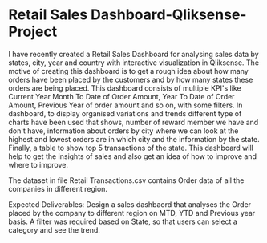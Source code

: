 # Retail Sales Dashboard-Qliksense-Project
I have recently created a Retail Sales Dashboard for analysing sales data by states, city, year and country with interactive visualization in Qliksense. The motive of creating this dashboard is to get a rough idea about how many orders have been placed by the customers and by how many states these orders are being placed. 
This dashboard consists of multiple KPI's like Current Year Month To Date of Order Amount, Year To Date of Order Amount, Previous Year of order amount and so on, with some filters. 
In dashboard, to display organised variations and trends different type of charts have been used that shows, number of reward member we have and don't have, information about orders by city where we can look at the highest and lowest orders are in which city and the information by the state. Finally, a table to show top 5 transactions of the state.
This dashboard will help to get the insights of sales and also get an idea of how to improve and where to improve.

The dataset in file Retail Transactions.csv contains Order data of all the companies in different region.

Expected Deliverables: Design a sales dashbaord that analyses the Order placed by the company to different region on MTD, YTD and Previous year basis. A filter was required based on State, so that users can select a category and see the trend. 
